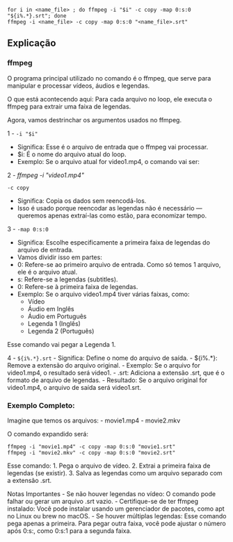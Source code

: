 ```shell

for i in <name_file> ; do ffmpeg -i "$i" -c copy -map 0:s:0 "${i%.*}.srt"; done
ffmpeg -i <name_file> -c copy -map 0:s:0 "<name_file>.srt"

```

## Explicação

### ffmpeg

O programa principal utilizado no comando é o ffmpeg, que serve para manipular e processar vídeos, áudios e legendas.

O que está acontecendo aqui: Para cada arquivo no loop, ele executa o ffmpeg para extrair uma faixa de legendas.

Agora, vamos destrinchar os argumentos usados no ffmpeg.

1 - ```-i "$i"```
- Significa: Esse é o arquivo de entrada que o ffmpeg vai processar.
- $i: É o nome do arquivo atual do loop.
- Exemplo: Se o arquivo atual for video1.mp4, o comando vai ser:

2 - *ffmpeg -i "video1.mp4"*

```-c copy```
- Significa: Copia os dados sem reencodá-los.
- Isso é usado porque reencodar as legendas não é necessário — queremos apenas extraí-las como estão, para economizar tempo.

3 - ```-map 0:s:0```
- Significa: Escolhe especificamente a primeira faixa de legendas do arquivo de entrada.
- Vamos dividir isso em partes:
- 0: Refere-se ao primeiro arquivo de entrada. Como só temos 1 arquivo, ele é o arquivo atual.
- s: Refere-se a legendas (subtitles).
- 0: Refere-se à primeira faixa de legendas.
- Exemplo: Se o arquivo video1.mp4 tiver várias faixas, como:
	- Vídeo
	- Áudio em Inglês
	- Áudio em Português
	- Legenda 1 (Inglês)
	- Legenda 2 (Português)
   
Esse comando vai pegar a Legenda 1.

4 - ```${i%.*}.srt```
	- Significa: Define o nome do arquivo de saída.
	- ${i%.*}: Remove a extensão do arquivo original.
	- Exemplo: Se o arquivo for video1.mp4, o resultado será video1.
	- .srt: Adiciona a extensão .srt, que é o formato de arquivo de legendas.
	- Resultado:
Se o arquivo original for video1.mp4, o arquivo de saída será video1.srt.


### Exemplo Completo:

Imagine que temos os arquivos:
	- movie1.mp4
	- movie2.mkv

O comando expandido será:
```
ffmpeg -i "movie1.mp4" -c copy -map 0:s:0 "movie1.srt"
ffmpeg -i "movie2.mkv" -c copy -map 0:s:0 "movie2.srt"
```
Esse comando:
	1.	Pega o arquivo de vídeo.
	2.	Extrai a primeira faixa de legendas (se existir).
	3.	Salva as legendas como um arquivo separado com a extensão .srt.

Notas Importantes
	- Se não houver legendas no vídeo: O comando pode falhar ou gerar um arquivo .srt vazio.
	- Certifique-se de ter ffmpeg instalado: Você pode instalar usando um gerenciador de pacotes, como apt no Linux ou brew no macOS.
	- Se houver múltiplas legendas: Esse comando pega apenas a primeira. Para pegar outra faixa, você pode ajustar o número após 0:s:, como 0:s:1 para a segunda faixa.

